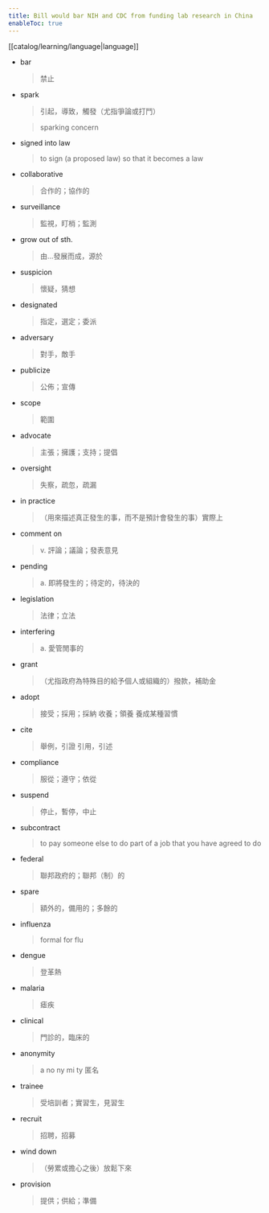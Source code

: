 ```yaml
---
title: Bill would bar NIH and CDC from funding lab research in China
enableToc: true
---
```

[[catalog/learning/language|language]]

- bar
    > 禁止
- spark
    > 引起，導致，觸發（尤指爭論或打鬥）

    > sparking concern
- signed into law
    > to sign (a proposed law) so that it becomes a law
- collaborative
    > 合作的；協作的
- surveillance 
    > 監視，盯梢；監測
- grow out of sth.
    > 由…發展而成，源於
- suspicion
    > 懷疑，猜想
- designated
    > 指定，選定；委派
- adversary
    > 對手，敵手
- publicize
    > 公佈；宣傳
- scope
    > 範圍
- advocate
    > 主張；擁護；支持；提倡
- oversight
    > 失察，疏忽，疏漏
- in practice
    > （用來描述真正發生的事，而不是預計會發生的事）實際上
- comment on 
    > v. 評論；議論；發表意見
- pending
    > a. 即將發生的；待定的，待決的
- legislation
    > 法律；立法
- interfering
    > a. 愛管閒事的
- grant
    > （尤指政府為特殊目的給予個人或組織的）撥款，補助金
- adopt
    > 接受；採用；採納
    > 收養；領養
    > 養成某種習慣
- cite
    > 舉例，引證
    > 引用，引述
- compliance
    > 服從；遵守；依從
- suspend
    > 停止，暫停，中止
- subcontract
    > to pay someone else to do part of a job that you have agreed to do
- federal
    > 聯邦政府的；聯邦（制）的
- spare
    > 額外的，備用的；多餘的
- influenza
    > formal for flu
- dengue 
    > 登革熱
- malaria
    > 瘧疾
- clinical
    > 門診的，臨床的
- anonymity
    > a no ny mi ty
    > 匿名
- trainee 
    > 受培訓者；實習生，見習生
- recruit
    > 招聘，招募
- wind down 
    > （勞累或擔心之後）放鬆下來
- provision
    > 提供；供給；準備